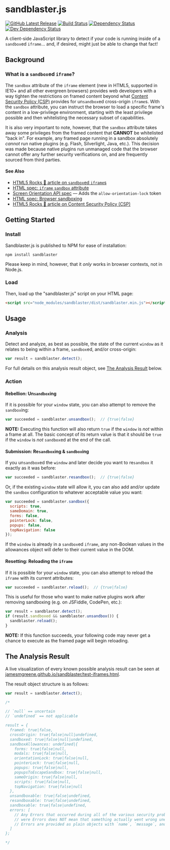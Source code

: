 # sandblaster.js
[![GitHub Latest Release](https://badge.fury.io/gh/JamesMGreene%2Fsandblaster.svg)](https://github.com/JamesMGreene/sandblaster) [![Build Status](https://secure.travis-ci.org/JamesMGreene/sandblaster.svg?branch=master)](https://travis-ci.org/JamesMGreene/sandblaster) [![Dependency Status](https://david-dm.org/JamesMGreene/sandblaster.svg?theme=shields.io)](https://david-dm.org/JamesMGreene/sandblaster) [![Dev Dependency Status](https://david-dm.org/JamesMGreene/sandblaster/dev-status.svg?theme=shields.io)](https://david-dm.org/JamesMGreene/sandblaster#info=devDependencies)

A client-side JavaScript library to detect if your code is running inside of a `sandbox`ed `iframe`... and, if desired, might just be able to change that fact!



## Background

### What is a `sandbox`ed `iframe`?

The `sandbox` attribute of the `iframe` element (new in HTML5, supported in IE10+ and all other evergreen browsers) provides web developers with a way tighten the restrictions on framed content beyond what [Content Security Policy (CSP)](http://www.html5rocks.com/en/tutorials/security/content-security-policy/) provides for un`sandbox`ed cross-origin `iframe`s.  With the `sandbox` attribute, you can instruct the browser to load a specific frame's content in a low-privilege environment, starting with the least privilege possible and then whitelisting the necessary subset of capabilities.

It is also very important to note, however, that the `sandbox` attribute takes away some privileges from the framed content that **CANNOT** be whitelisted "back in". For example, any framed page running in a sandbox absolutely _cannot_ run native plugins (e.g. Flash, Silverlight, Java, etc.). This decision was made because native plugins run unmanaged code that the browser cannot offer any further security verifications on, and are frequently sourced from third parties.

#### See Also

 - [HTML5 Rocks :metal: article on `sandbox`ed `iframe`s](http://www.html5rocks.com/en/tutorials/security/sandboxed-iframes/)
 - [HTML spec: `iframe` `sandbox` attribute](https://html.spec.whatwg.org/multipage/embedded-content.html#attr-iframe-sandbox)
 - [Screen Orientation API spec](https://w3c.github.io/screen-orientation/#extension-to-the-html-sandboxing-model) &mdash; Adds the `allow-orientation-lock` token
 - [HTML spec: Browser sandboxing](http://www.w3.org/TR/html/browsers.html#sandboxing)
 - [HTML5 Rocks :metal: article on Content Security Policy (CSP)](http://www.html5rocks.com/en/tutorials/security/content-security-policy/)



## Getting Started

### Install

Sandblaster.js is published to NPM for ease of installation:

```shell
npm install sandblaster
```

Please keep in mind, however, that it _only_ works in browser contexts, not in Node.js.


### Load

Then, load up the "sandblaster.js" script on your HTML page:

```html
<script src="node_modules/sandblaster/dist/sandblaster.min.js"></script>
```



## Usage

### Analysis

Detect and analyze, as best as possible, the state of the current `window` as it relates to being within a frame, `sandbox`ed, and/or cross-origin:

```js
var result = sandblaster.detect();
```

For full details on this analysis result object, see [The Analysis Result](#the-analysis-result) below.


### Action

#### Rebellion: Un`sandbox`ing

If it is possible for your `window` state, you can also attempt to remove the `sandbox`ing:

```js
var succeeded = sandblaster.unsandbox();  // {true|false}
```

**NOTE:** Executing this function will also return `true` if the `window` is _not_ within a frame at all. The basic concept of its return value is that it should be `true` if the `window` is _not_ `sandbox`ed at the end of the call.


#### Submission: Re`sandbox`ing & `sandbox`ing

If you un`sandbox`ed the `window` and later decide you want to re`sandbox` it exactly as it was before:

```js
var succeeded = sandblaster.resandbox();  // {true|false}
```


Or, if the existing `window` state will allow it, you can also add and/or update the `sandbox` configuration to whatever acceptable value you want:

```js
var succeeded = sandblaster.sandbox({
  scripts: true,
  sameDomain: true,
  forms: false,
  pointerLock: false,
  popups: false,
  topNavigation: false
});
```

If the `window` is already in a `sandbox`ed `iframe`, any non-Boolean values in the allowances object will defer to their current value in the DOM.


#### Resetting: Reloading the `iframe`

If it is possible for your `window` state, you can also attempt to reload the `iframe` with its current attributes:

```js
var succeeded = sandblaster.reload();  // {true|false}
```

This is useful for those who want to make native plugins work after removing sandboxing (e.g. on JSFiddle, CodePen, etc.):

```js
var result = sandblaster.detect();
if (result.sandboxed && sandblaster.unsandbox()) {
  sandblaster.reload();
}
```

**NOTE:** If this function succeeds, your following code may never get a chance to execute as the framed page will begin reloading.


## The Analysis Result

A live visualization of every known possible analysis result can be seen at [jamesmgreene.github.io/sandblaster/test-iframes.html](http://jamesmgreene.github.io/sandblaster/test-iframes.html).

The result object structure is as follows:

```js
var result = sandblaster.detect();

/*

// `null` == uncertain
// `undefined` == not applicable

result = {
  framed: true|false,
  crossOrigin: true|false|null|undefined,
  sandboxed: true|false|null|undefined,
  sandboxAllowances: undefined|{
    forms: true|false|null,
    modals: true|false|null,
    orientationLock: true|false|null,
    pointerLock: true|false|null,
    popups: true|false|null,
    popupsToEscapeSandbox: true|false|null,
    sameOrigin: true|false|null,
    scripts: true|false|null,
    topNavigation: true|false|null
  },
  unsandboxable: true|false|undefined,
  resandboxable: true|false|undefined,
  sandboxable: true|false|undefined,
  errors: [
    // Any Errors that occurred during all of the various security probing. Just because there
    // were Errors does NOT mean that something actually went wrong unexpectedly.
    // Errors are provided as plain objects with `name`, `message`, and `stack` properties.
  ]
};

*/
```
